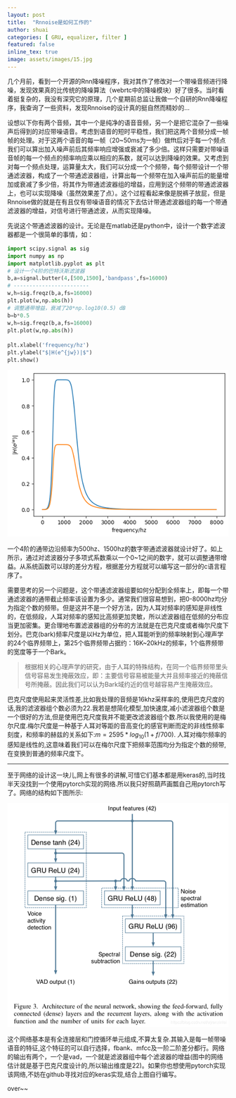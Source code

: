 ```yaml
---
layout: post
title:  "Rnnoise是如何工作的"
author: shuai
categories: [ GRU, equalizer, filter ]
featured: false
inline_tex: true
image: assets/images/15.jpg
---
```


几个月前，看到一个开源的Rnn降噪程序，我对其作了修改对一个带噪音频进行降噪，发现效果真的比传统的降噪算法（webrtc中的降噪模块）好了很多。当时看着挺复杂的，我没有深究它的原理，几个星期前总监让我做一个自研的Rnn降噪程序，我查询了一些资料，发现Rnnoise的设计真的挺自然而精妙的...

设想以下你有两个音频，其中一个是纯净的语音音频，另一个是把它混杂了一些噪声后得到的对应带噪语音。考虑到语音的短时平稳性，我们把这两个音频分成一帧帧的处理。对于这两个语音的每一帧（20~50ms为一帧）做fft后对于每一个频点我们可以算出加入噪声前后其频率响应增强或衰减了多少倍。这样只需要对带噪语音帧的每一个频点的频率响应乘以相应的系数，就可以达到降噪的效果。又考虑到对每一个频点处理，运算量太大，我们可以分成一个个频带，每个频带设计一个带通滤波器，构成了一个带通滤波器组，计算出每一个频带在加入噪声前后的能量增加或衰减了多少倍，将其作为带通滤波器组的增益，应用到这个频带的带通滤波器上，也可以实现降噪（虽然效果差了点）。这个过程看起来像是脱裤子放屁，但是Rnnoise做的就是在有且仅有带噪语音的情况下去估计带通滤波器组的每一个带通滤波器的增益，对信号进行带通滤波，从而实现降噪。

先说这个带通滤波器的设计。无论是在matlab还是python中，设计一个数字滤波器都是一个很简单的事情，如：
```python
import scipy.signal as sig
import numpy as np
import matplotlib.pyplot as plt
# 设计一个4阶的巴特沃斯滤波器
b,a=signal.butter(4,[500,1500],'bandpass',fs=16000)
# ------------------------
w,h=sig.freqz(b,a,fs=16000)
plt.plot(w,np.abs(h))
# 调整通带增益，衰减了20*np.log10(0.5) dB
b=b*0.5
w,h=sig.freqz(b,a,fs=16000)
plt.plot(w,np.abs(h))

plt.xlabel('frequency/hz')
plt.ylabel("$|H(e^{jw})|$")
plt.show()

```
![picture 3](../assets/images/1663311653344.png)  

一个4阶的通带边沿频率为500hz、1500hz的数字带通滤波器就设计好了。如上所示，通过对滤波器分子多项式系数乘以一个0~1之间的数字，就可以调整通带增益。从系统函数可以球的差分方程，根据差分方程就可以编写这一部分的c语言程序了。

需要思考的另一个问题是，这个带通滤波器组要如何分配到全频率上，即每一个带通滤波器的通带截止频率该设置为多少。通常我们很容易想到，把0-8000hz均分为指定个数的频带。但是这并不是一个好方法，因为人耳对频率的感知是非线性的，在低频段，人耳对频率的感知比高频更加灵敏，所以滤波器组在低频的分布应当更加密集。更合理地布置滤波器组的分布的方法就是在巴克尺度或者梅尔尺度下划分。巴克(bark)频率尺度是以Hz为单位，把人耳能听到的频率映射到心理声学的24个临界频带上，第25个临界频带占据约：16K~20kHz的频率，1个临界频带的宽度等于一个Bark。

> 根据相关的心理声学的研究，由于人耳的特殊结构，在同一个临界频带里头信号容易发生掩蔽效应，即：主要信号容易被能量大并且频率接近的掩蔽信号所掩蔽。因此我们可以认为Bark域约近的信号越容易产生掩蔽效应。

巴克尺度使用起来灵活性差,比如我处理的音频是16khz采样率的,使用巴克尺度的话,我的滤波器组个数必须为22.我若是想简化模型,加快速度,减小滤波器组个数是一个很好的方法,但是使用巴克尺度我并不能更改滤波器组个数.所以我使用的是梅尔尺度.梅尔尺度是一种基于人耳对等距的音高变化的感官判断而定的非线性频率刻度，和频率的赫兹的关系如下:$m=2595*log_{10}(1+f/700)$. 人耳对梅尔频率的感知是线性的,这意味着我们可以在梅尔尺度下把频率范围均分为指定个数的频带,在变换到普通的频率尺度下。

---

至于网络的设计这一块儿,网上有很多的讲解,可惜它们基本都是用keras的,当时找半天没找到一个使用pytorch实现的网络.所以我只好照葫芦画瓢自己用pytorch写了。网络的结构如下图所示:

![picture 4](../assets/images/1663316259594.png)  

这个网络基本是有全连接层和门控循环单元组成,不算太复杂.其输入是每一帧带噪语音的特征,这个特征的可以自行选择，fbank、mfcc及一阶二阶差分都行。网络的输出有两个，一个是vad，一个就是滤波器组中每个滤波器的增益(图中的网络估计就是基于巴克尺度设计的,所以输出维度是22)。如果你也想使用pytorch实现该网络,不妨在github寻找对应的keras实现,结合上图自行编写。

over~~